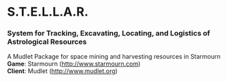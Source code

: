# S.T.E.L.L.A.R.
### System for Tracking, Excavating, Locating, and Logistics of Astrological Resources

A Mudlet Package for space mining and harvesting resources in Starmourn  
__Game__: Starmourn (http://www.starmourn.com)  
__Client__: Mudlet (http://www.mudlet.org)  
